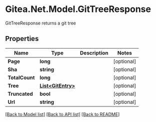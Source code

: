 # Gitea.Net.Model.GitTreeResponse
GitTreeResponse returns a git tree

## Properties

Name | Type | Description | Notes
------------ | ------------- | ------------- | -------------
**Page** | **long** |  | [optional] 
**Sha** | **string** |  | [optional] 
**TotalCount** | **long** |  | [optional] 
**Tree** | [**List&lt;GitEntry&gt;**](GitEntry.md) |  | [optional] 
**Truncated** | **bool** |  | [optional] 
**Url** | **string** |  | [optional] 

[[Back to Model list]](../README.md#documentation-for-models) [[Back to API list]](../README.md#documentation-for-api-endpoints) [[Back to README]](../README.md)

